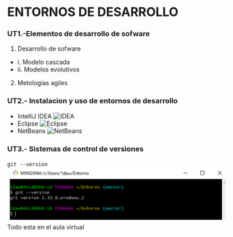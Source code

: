 # ENTORNOS DE DESARROLLO


### UT1.-Elementos de desarrollo de sofware

1. Desarrollo de sofware
-  i. Modelo cascada
- ii. Modelos evolutivos
2. Metologias agiles

### UT2.- Instalacion y uso de entornos de desarrollo

- IntelliJ IDEA <img src="IDEA.PNG" alt="IDEA" />
- Eclipse <img src="eclipse.PNG" alt="Eclipse" />
- NetBeans <img src="netbeans.PNG" alt="NetBeans" />

### UT3.- Sistemas de control de versiones

<code>git --version</code>
<img src="img/imagen1.PNG" alt="IMAGEN"/>
Todo esta en el aula virtual
